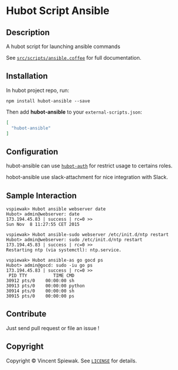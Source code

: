 # Hubot Script Ansible

## Description

A hubot script for launching ansible commands

See [`src/scripts/ansible.coffee`](src/scripts/ansible.coffee) for full documentation.


## Installation

In hubot project repo, run:

`npm install hubot-ansible --save`

Then add **hubot-ansible** to your `external-scripts.json`:

```json
[
  "hubot-ansible"
]
```


## Configuration

hubot-ansible can use [`hubot-auth`](https://github.com/hubot-scripts/hubot-auth) for restrict usage to certains roles.

hobot-ansible use slack-attachment for nice integration with Slack.


## Sample Interaction

```
vspiewak> Hubot ansible webserver date
Hubot> admin@webserver: date
173.194.45.83 | success | rc=0 >>
Sun Nov  8 11:27:55 CET 2015

vspiewak> Hubot ansible-sudo webserver /etc/init.d/ntp restart
Hubot> admin@webserver: sudo /etc/init.d/ntp restart
173.194.45.83 | success | rc=0 >>
Restarting ntp (via systemctl): ntp.service.

vspiewak> Hubot ansible-as go gocd ps
Hubot> admin@gocd: sudo -iu go ps
173.194.45.83 | success | rc=0 >>
 PID TTY          TIME CMD
30912 pts/0    00:00:00 sh
30913 pts/0    00:00:00 python
30914 pts/0    00:00:00 sh
30915 pts/0    00:00:00 ps
```


## Contribute

Just send pull request or file an issue !


## Copyright

Copyright &copy; Vincent Spiewak. See [`LICENSE`](LICENSE) for details.
